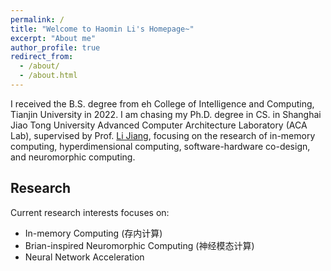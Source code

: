```yaml
---
permalink: /
title: "Welcome to Haomin Li's Homepage~"
excerpt: "About me"
author_profile: true
redirect_from: 
  - /about/
  - /about.html
---
```


I received the B.S. degree from eh College of Intelligence and Computing, Tianjin University in 2022. I am chasing my Ph.D. degree in CS. in Shanghai Jiao Tong University Advanced Computer Architecture Laboratory (ACA Lab), supervised by Prof. [Li Jiang](https://cs.sjtu.edu.cn/~jiangli//), focusing on the research of in-memory computing, hyperdimensional computing, software-hardware co-design, and neuromorphic computing. 

Research
-----------
Current research interests focuses on:

- In-memory Computing (存内计算)
- Brian-inspired Neuromorphic Computing (神经模态计算)
- Neural Network Acceleration